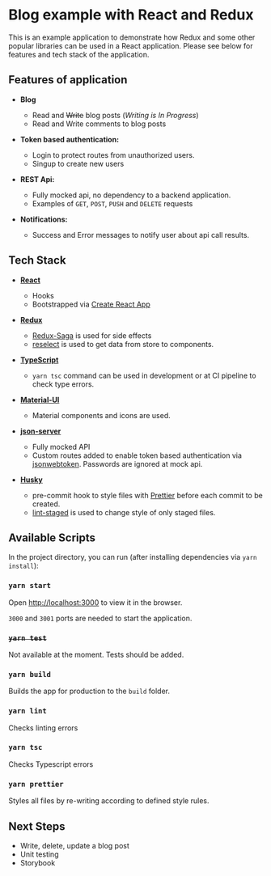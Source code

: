 # Blog example with React and Redux

This is an example application to demonstrate how Redux and some other popular libraries can be used in a React application. Please see below for features and tech stack of the application.  

## Features of application

- **Blog**
  - Read and ~~Write~~ blog posts (*Writing is In Progress*)
  - Read and Write comments to blog posts

- **Token based authentication:**
  - Login to protect routes from unauthorized users.
  - Singup to create new users

- **REST Api:**
  - Fully mocked api, no dependency to a backend application.
  - Examples of `GET`, `POST`, `PUSH` and `DELETE` requests

- **Notifications:**
  - Success and Error messages to notify user about api call results.

## Tech Stack

- **[React](https://reactjs.org/)**
  - Hooks
  - Bootstrapped via [Create React App](https://create-react-app.dev/)

- **[Redux](https://redux.js.org/)**
  - [Redux-Saga](https://redux-saga.js.org/) is used for side effects
  - [reselect](https://github.com/reduxjs/reselect) is used to get data from store to components.

- **[TypeScript](https://www.typescriptlang.org/)**
  - `yarn tsc` command can be used in development or at CI pipeline to check type errors.

- **[Material-UI](https://material-ui.com/)**
  - Material components and icons are used.

- **[json-server](https://github.com/typicode/json-server)**
  - Fully mocked API
  - Custom routes added to enable token based authentication via [jsonwebtoken](https://github.com/auth0/node-jsonwebtoken). Passwords are ignored at mock api.

- **[Husky](https://github.com/typicode/husky)**
  - pre-commit hook to style files with [Prettier](https://prettier.io/) before each commit to be created.
  - [lint-staged](https://github.com/okonet/lint-staged) is used to change style of only staged files.

## Available Scripts

In the project directory, you can run (after installing dependencies via `yarn install`):

### `yarn start`

Open [http://localhost:3000](http://localhost:3000) to view it in the browser.

`3000` and `3001` ports are needed to start the application.

### ~~`yarn test`~~

Not available at the moment. Tests should be added.

### `yarn build`

Builds the app for production to the `build` folder.<br />

### `yarn lint`

Checks linting errors

### `yarn tsc`

Checks Typescript errors

### `yarn prettier`

Styles all files by re-writing according to defined style rules.

## Next Steps

- Write, delete, update a blog post
- Unit testing
- Storybook
